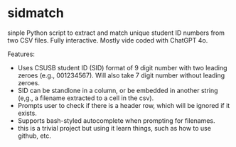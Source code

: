 # sidmatch
sinple Python script to extract and match unique student ID numbers from two CSV files. Fully interactive. Mostly vide coded with ChatGPT 4o. 

Features:
- Uses CSUSB student ID (SID) format of 9 digit number with two leading zeroes (e.g., 001234567). Will also take 7 digit number without leading zeroes.
- SID can be standlone in a column, or be embedded in another string (e,g., a filename extracted to a cell in the csv).
- Prompts user to check if there is a header row, which will be ignored if it exists.
- Supports bash-styled autocomplete when prompting for filenames. 
- this is a trivial project but using it learn things, such as how to use github, etc. 
